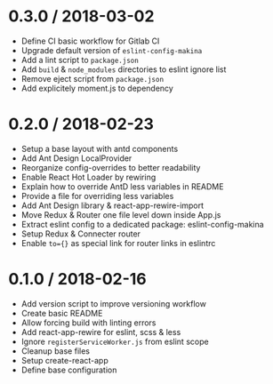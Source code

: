 
0.3.0 / 2018-03-02
==================

  * Define CI basic workflow for Gitlab CI
  * Upgrade default version of `eslint-config-makina`
  * Add a lint script to `package.json`
  * Add `build` & `node_modules` directories to eslint ignore list
  * Remove eject script from `package.json`
  * Add explicitely moment.js to dependency

0.2.0 / 2018-02-23
==================

  * Setup a base layout with antd components
  * Add Ant Design LocalProvider
  * Reorganize config-overrides to better readability
  * Enable React Hot Loader by rewiring
  * Explain how to override AntD less variables in README
  * Provide a file for overriding less variables
  * Add Ant Design library & react-app-rewire-import
  * Move Redux & Router one file level down inside App.js
  * Extract eslint config to a dedicated package: eslint-config-makina
  * Setup Redux & Connecter router
  * Enable `to={}` as special link for router links in eslintrc

0.1.0 / 2018-02-16
==================

  * Add version script to improve versioning workflow
  * Create basic README
  * Allow forcing build with linting errors
  * Add react-app-rewire for eslint, scss & less
  * Ignore `registerServiceWorker.js` from eslint scope
  * Cleanup base files
  * Setup create-react-app
  * Define base configuration
